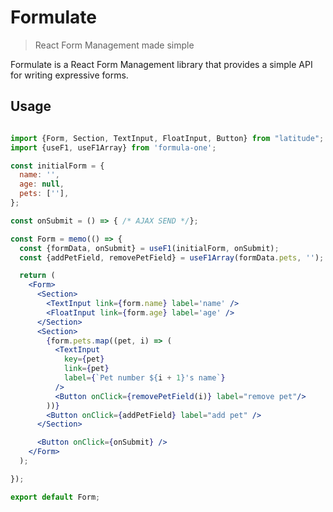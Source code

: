 # Formulate
> React Form Management made simple

Formulate is a React Form Management library that provides a simple API for writing expressive forms.

## Usage

```jsx

import {Form, Section, TextInput, FloatInput, Button} from "latitude";
import {useF1, useF1Array} from 'formula-one';

const initialForm = {
  name: '',
  age: null,
  pets: [''],
};

const onSubmit = () => { /* AJAX SEND */};

const Form = memo(() => {
  const {formData, onSubmit} = useF1(initialForm, onSubmit);
  const {addPetField, removePetField} = useF1Array(formData.pets, '');

  return (
    <Form>
      <Section>
        <TextInput link={form.name} label='name' />
        <FloatInput link={form.age} label='age' />
      </Section>
      <Section>
        {form.pets.map((pet, i) => (
          <TextInput
            key={pet}
            link={pet}
            label={`Pet number ${i + 1}'s name`}
          />
          <Button onClick={removePetField(i)} label="remove pet"/>
        ))}
        <Button onClick={addPetField} label="add pet" />
      </Section>

      <Button onClick={onSubmit} />
    </Form>
  );

});

export default Form;

```